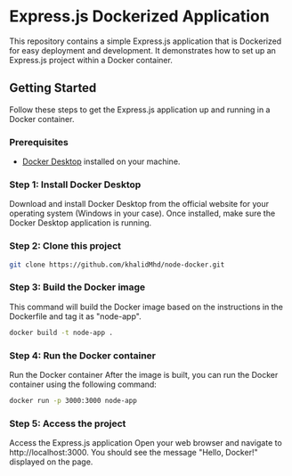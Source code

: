 # Express.js Dockerized Application

This repository contains a simple Express.js application that is Dockerized for easy deployment and development. It demonstrates how to set up an Express.js project within a Docker container.

## Getting Started

Follow these steps to get the Express.js application up and running in a Docker container.

### Prerequisites

- [Docker Desktop](https://www.docker.com/products/docker-desktop) installed on your machine.

### Step 1: Install Docker Desktop

Download and install Docker Desktop from the official website for your operating system (Windows in your case). Once installed, make sure the Docker Desktop application is running.

### Step 2: Clone this project

```bash
git clone https://github.com/khalidMhd/node-docker.git
```
### Step 3: Build the Docker image 

This command will build the Docker image based on the instructions in the Dockerfile and tag it as "node-app".

```bash
docker build -t node-app . 
```

### Step 4: Run the Docker container 

Run the Docker container After the image is built, you can run the Docker container using the following command:

```bash
docker run -p 3000:3000 node-app 
```

### Step 5: Access the project

Access the Express.js application Open your web browser and navigate to http://localhost:3000. You should see the message "Hello, Docker!" displayed on the page.

